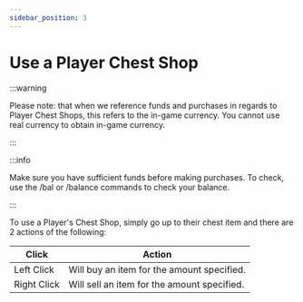 ```yaml
---
sidebar_position: 3
---
```


# Use a Player Chest Shop
:::warning

Please note: that when we reference funds and purchases in regards to Player Chest Shops, this refers to the in-game currency. You cannot use real currency to obtain in-game currency.

:::

:::info

Make sure you have sufficient funds before making purchases. To check, use the /bal or /balance commands to check your balance.

:::

To use a Player's Chest Shop, simply go up to their chest item and there are 2 actions of the following:

| Click       | Action                                      |
| ----------- | ------------------------------------------- |
| Left Click  | Will buy an item for the amount specified.  |
| Right Click | Will sell an item for the amount specified. |